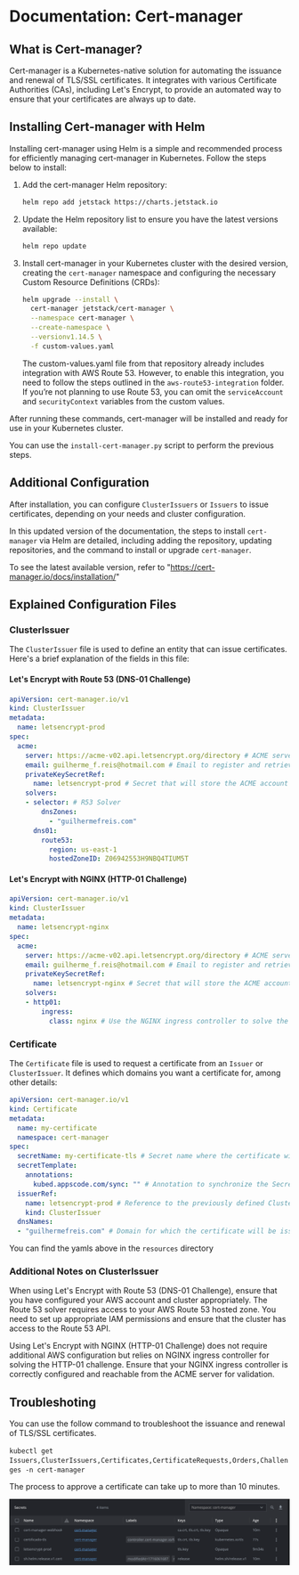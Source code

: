 # Documentation: Cert-manager

## What is Cert-manager?

Cert-manager is a Kubernetes-native solution for automating the issuance and renewal of TLS/SSL certificates. It integrates with various Certificate Authorities (CAs), including Let's Encrypt, to provide an automated way to ensure that your certificates are always up to date.

## Installing Cert-manager with Helm

Installing cert-manager using Helm is a simple and recommended process for efficiently managing cert-manager in Kubernetes. Follow the steps below to install:

1. Add the cert-manager Helm repository:

   ```bash
   helm repo add jetstack https://charts.jetstack.io
   ```

2. Update the Helm repository list to ensure you have the latest versions available:

   ```bash
   helm repo update
   ```

3. Install cert-manager in your Kubernetes cluster with the desired version, creating the `cert-manager` namespace and configuring the necessary Custom Resource Definitions (CRDs):

   ```bash
   helm upgrade --install \
     cert-manager jetstack/cert-manager \
     --namespace cert-manager \
     --create-namespace \
     --versionv1.14.5 \
     -f custom-values.yaml
   ```

   The custom-values.yaml file from that repository already includes integration with AWS Route 53. However, to enable this integration, you need to follow the steps outlined in the `aws-route53-integration` folder. If you’re not planning to use Route 53, you can omit the `serviceAccount` and `securityContext` variables from the custom values.

After running these commands, cert-manager will be installed and ready for use in your Kubernetes cluster.

You can use the `install-cert-manager.py` script to perform the previous steps.

## Additional Configuration

After installation, you can configure `ClusterIssuers` or `Issuers` to issue certificates, depending on your needs and cluster configuration.

In this updated version of the documentation, the steps to install `cert-manager` via Helm are detailed, including adding the repository, updating repositories, and the command to install or upgrade `cert-manager`.

To see the latest available version, refer to "https://cert-manager.io/docs/installation/"

## Explained Configuration Files

### ClusterIssuer

The `ClusterIssuer` file is used to define an entity that can issue certificates. Here's a brief explanation of the fields in this file:

#### Let's Encrypt with Route 53 (DNS-01 Challenge)

```yaml
apiVersion: cert-manager.io/v1
kind: ClusterIssuer
metadata:
  name: letsencrypt-prod
spec:
  acme:
    server: https://acme-v02.api.letsencrypt.org/directory # ACME server address
    email: guilherme_f.reis@hotmail.com # Email to register and retrieve lost credentials
    privateKeySecretRef:
      name: letsencrypt-prod # Secret that will store the ACME account key
    solvers:
    - selector: # R53 Solver
        dnsZones:
          - "guilhermefreis.com"
      dns01:
        route53:
          region: us-east-1
          hostedZoneID: Z06942553H9NBQ4TIUM5T
```

#### Let's Encrypt with NGINX (HTTP-01 Challenge)

```yaml
apiVersion: cert-manager.io/v1
kind: ClusterIssuer
metadata:
  name: letsencrypt-nginx
spec:
  acme:
    server: https://acme-v02.api.letsencrypt.org/directory # ACME server address
    email: guilherme_f.reis@hotmail.com # Email to register and retrieve lost credentials
    privateKeySecretRef:
      name: letsencrypt-nginx # Secret that will store the ACME account key
    solvers:
    - http01:
        ingress:
          class: nginx # Use the NGINX ingress controller to solve the HTTP-01 challenge
```

### Certificate

The `Certificate` file is used to request a certificate from an `Issuer` or `ClusterIssuer`. It defines which domains you want a certificate for, among other details:

```yaml
apiVersion: cert-manager.io/v1
kind: Certificate
metadata:
  name: my-certificate
  namespace: cert-manager
spec:
  secretName: my-certificate-tls # Secret name where the certificate will be stored
  secretTemplate:
    annotations:
      kubed.appscode.com/sync: "" # Annotation to synchronize the Secret with Kubed
  issuerRef:
    name: letsencrypt-prod # Reference to the previously defined ClusterIssuer
    kind: ClusterIssuer
  dnsNames:
  - "guilhermefreis.com" # Domain for which the certificate will be issued
```

You can find the yamls above in the `resources` directory

### Additional Notes on ClusterIssuer

When using Let's Encrypt with Route 53 (DNS-01 Challenge), ensure that you have configured your AWS account and cluster appropriately. The Route 53 solver requires access to your AWS Route 53 hosted zone. You need to set up appropriate IAM permissions and ensure that the cluster has access to the Route 53 API.

Using Let's Encrypt with NGINX (HTTP-01 Challenge) does not require additional AWS configuration but relies on NGINX ingress controller for solving the HTTP-01 challenge. Ensure that your NGINX ingress controller is correctly configured and reachable from the ACME server for validation.

## Troubleshoting

You can use the follow command to troubleshoot the issuance and renewal of TLS/SSL certificates.

`kubectl get Issuers,ClusterIssuers,Certificates,CertificateRequests,Orders,Challenges -n cert-manager`

The process to approve a certificate can take up to more than 10 minutes.

![Certificado](images/certificate.png)


